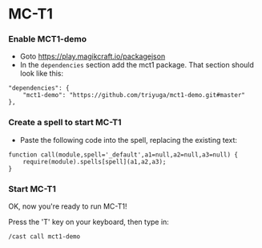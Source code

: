 # **MC-T1**

### Enable MCT1-demo

* Goto https://play.magikcraft.io/packagejson
* In the `dependencies` section add the mct1 package. That section should look like this:

```
"dependencies": {
	"mct1-demo": "https://github.com/triyuga/mct1-demo.git#master"
},
```

### Create a spell to start MC-T1

* Paste the following code into the spell, replacing the existing text:

```
function call(module,spell='_default',a1=null,a2=null,a3=null) {
    require(module).spells[spell](a1,a2,a3);
}
```

### Start MC-T1

OK, now you're ready to run MC-T1!

Press the 'T' key on your keyboard, then type in:

`/cast call mct1-demo`
